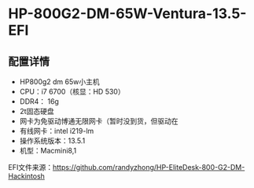 # HP-800G2-DM-65W-Ventura-13.5-EFI
## 配置详情
- HP800g2 dm 65w小主机
- CPU：i7 6700（核显：HD 530）
- DDR4： 16g
- 2t固态硬盘
- 网卡为免驱动博通无限网卡（暂时没到货，但驱动在
- 有线网卡：intel i219-lm
- 操作系统版本：13.5.1
- 机型：Macmini8,1

EFI文件来源：https://github.com/randyzhong/HP-EliteDesk-800-G2-DM-Hackintosh
